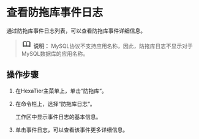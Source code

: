 # 查看防拖库事件日志<a name="dbss_01_0178"></a>

通过防拖库事件日志列表，可以查看防拖库事件详细信息。

>![](public_sys-resources/icon-note.gif) **说明：** 
>MySQL协议不支持应用名称，因此，防拖库日志不显示对于MySQL数据库的应用名称。

## 操作步骤<a name="zh-cn_topic_0180960118_s9f1b7c51c68d441c97f08f6626ce1cdd"></a>

1.  在HexaTier主菜单上，单击“防拖库“。
2.  在命令栏上，选择“防拖库日志“。

    工作区中显示事件日志的基本信息。

3.  单击事件日志，可以查看该事件更多详细信息。

